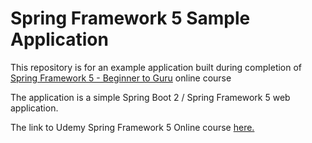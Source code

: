 # Spring Framework 5 Sample Application

This repository is for an example application built during completion of [Spring Framework 5 - Beginner to Guru](https://courses.springframework.guru/p/spring-framework-5-begginer-to-guru) online course

The application is a simple Spring Boot 2 / Spring Framework 5 web application.

The link to Udemy Spring Framework 5 Online course [here.](https://courses.springframework.guru/p/spring-framework-5-begginer-to-guru)
